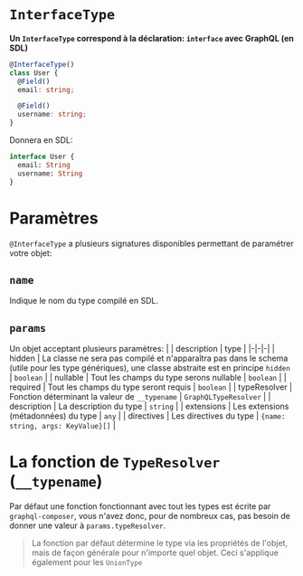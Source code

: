 # `InterfaceType`
**Un `InterfaceType` correspond à la déclaration: `interface` avec GraphQL (en SDL)**
```ts
@InterfaceType()
class User {
  @Field()
  email: string;

  @Field()
  username: string;
}
```
Donnera en SDL:
```graphql
interface User {
  email: String
  username: String
}
```

# Paramètres
`@InterfaceType` a plusieurs signatures disponibles permettant de paramétrer votre objet:

## `name`
Indique le nom du type compilé en SDL.

## `params`
Un objet acceptant plusieurs paramètres:
| | description | type |
|-|-|-|
| hidden | La classe ne sera pas compilé et n'apparaîtra pas dans le schema (utile pour les type génériques), une classe abstraite est en principe `hidden` | `boolean` |
| nullable | Tout les champs du type serons nullable | `boolean` |
| required | Tout les champs du type seront requis | `boolean` |
| typeResolver | Fonction déterminant la valeur de `__typename` | `GraphQLTypeResolver` |
| description | La description du type | `string` |
| extensions | Les extensions (métadonnées) du type | `any` |
| directives | Les directives du type | `{name: string, args: KeyValue}[]` |

# La fonction de `TypeResolver` (`__typename`)
Par défaut une fonction fonctionnant avec tout les types est écrite par `graphql-composer`, vous n'avez donc, pour de nombreux cas, pas besoin de donner une valeur à `params.typeResolver`.
> La fonction par défaut détermine le type via les propriétés de l'objet, mais de façon générale pour n'importe quel objet. Ceci s'applique également pour les `UnionType`
